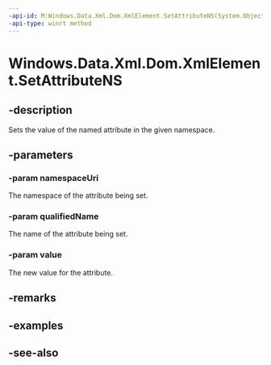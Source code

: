 ----api-id: M:Windows.Data.Xml.Dom.XmlElement.SetAttributeNS(System.Object,System.String,System.String)
-api-type: winrt method
---<!-- Method syntaxpublic void SetAttributeNS(System.Object namespaceUri, System.String qualifiedName, System.String value)--># Windows.Data.Xml.Dom.XmlElement.SetAttributeNS## -descriptionSets the value of the named attribute in the given namespace.## -parameters### -param namespaceUriThe namespace of the attribute being set.### -param qualifiedNameThe name of the attribute being set.### -param valueThe new value for the attribute.## -remarks## -examples## -see-also